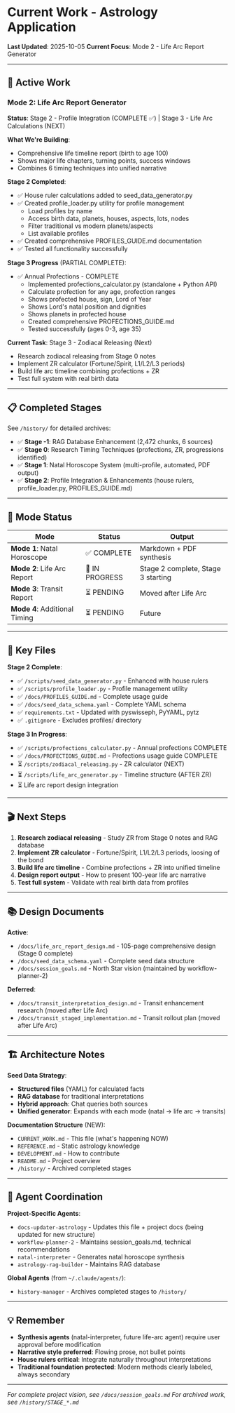 # Current Work - Astrology Application

**Last Updated**: 2025-10-05
**Current Focus**: Mode 2 - Life Arc Report Generator

---

## 🎯 Active Work

### Mode 2: Life Arc Report Generator
**Status**: Stage 2 - Profile Integration (COMPLETE ✅) | Stage 3 - Life Arc Calculations (NEXT)

**What We're Building**:
- Comprehensive life timeline report (birth to age 100)
- Shows major life chapters, turning points, success windows
- Combines 6 timing techniques into unified narrative

**Stage 2 Completed**:
- ✅ House ruler calculations added to seed_data_generator.py
- ✅ Created profile_loader.py utility for profile management
  - Load profiles by name
  - Access birth data, planets, houses, aspects, lots, nodes
  - Filter traditional vs modern planets/aspects
  - List available profiles
- ✅ Created comprehensive PROFILES_GUIDE.md documentation
- ✅ Tested all functionality successfully

**Stage 3 Progress** (PARTIAL COMPLETE):
- ✅ Annual Profections - COMPLETE
  - Implemented profections_calculator.py (standalone + Python API)
  - Calculate profection for any age, profection ranges
  - Shows profected house, sign, Lord of Year
  - Shows Lord's natal position and dignities
  - Shows planets in profected house
  - Created comprehensive PROFECTIONS_GUIDE.md
  - Tested successfully (ages 0-3, age 35)

**Current Task**: Stage 3 - Zodiacal Releasing (Next)
- Research zodiacal releasing from Stage 0 notes
- Implement ZR calculator (Fortune/Spirit, L1/L2/L3 periods)
- Build life arc timeline combining profections + ZR
- Test full system with real birth data

---

## 📋 Completed Stages

See `/history/` for detailed archives:
- ✅ **Stage -1**: RAG Database Enhancement (2,472 chunks, 6 sources)
- ✅ **Stage 0**: Research Timing Techniques (profections, ZR, progressions identified)
- ✅ **Stage 1**: Natal Horoscope System (multi-profile, automated, PDF output)
- ✅ **Stage 2**: Profile Integration & Enhancements (house rulers, profile_loader.py, PROFILES_GUIDE.md)

---

## 🔄 Mode Status

| Mode | Status | Output |
|------|--------|--------|
| **Mode 1**: Natal Horoscope | ✅ COMPLETE | Markdown + PDF synthesis |
| **Mode 2**: Life Arc Report | 🔄 IN PROGRESS | Stage 2 complete, Stage 3 starting |
| **Mode 3**: Transit Report | ⏳ PENDING | Moved after Life Arc |
| **Mode 4**: Additional Timing | ⏳ PENDING | Future |

---

## 📁 Key Files

**Stage 2 Complete**:
- ✅ `/scripts/seed_data_generator.py` - Enhanced with house rulers
- ✅ `/scripts/profile_loader.py` - Profile management utility
- ✅ `/docs/PROFILES_GUIDE.md` - Complete usage guide
- ✅ `/docs/seed_data_schema.yaml` - Complete YAML schema
- ✅ `requirements.txt` - Updated with pyswisseph, PyYAML, pytz
- ✅ `.gitignore` - Excludes profiles/ directory

**Stage 3 In Progress**:
- ✅ `/scripts/profections_calculator.py` - Annual profections COMPLETE
- ✅ `/docs/PROFECTIONS_GUIDE.md` - Profections usage guide COMPLETE
- ⏳ `/scripts/zodiacal_releasing.py` - ZR calculator (NEXT)
- ⏳ `/scripts/life_arc_generator.py` - Timeline structure (AFTER ZR)
- ⏳ Life arc report design integration

---

## 🎬 Next Steps

1. **Research zodiacal releasing** - Study ZR from Stage 0 notes and RAG database
2. **Implement ZR calculator** - Fortune/Spirit, L1/L2/L3 periods, loosing of the bond
3. **Build life arc timeline** - Combine profections + ZR into unified timeline
4. **Design report output** - How to present 100-year life arc narrative
5. **Test full system** - Validate with real birth data from profiles

---

## 📚 Design Documents

**Active**:
- `/docs/life_arc_report_design.md` - 105-page comprehensive design (Stage 0 complete)
- `/docs/seed_data_schema.yaml` - Complete seed data structure
- `/docs/session_goals.md` - North Star vision (maintained by workflow-planner-2)

**Deferred**:
- `/docs/transit_interpretation_design.md` - Transit enhancement research (moved after Life Arc)
- `/docs/transit_staged_implementation.md` - Transit rollout plan (moved after Life Arc)

---

## 🏗️ Architecture Notes

**Seed Data Strategy**:
- **Structured files** (YAML) for calculated facts
- **RAG database** for traditional interpretations
- **Hybrid approach**: Chat queries both sources
- **Unified generator**: Expands with each mode (natal → life arc → transits)

**Documentation Structure** (NEW):
- `CURRENT_WORK.md` - This file (what's happening NOW)
- `REFERENCE.md` - Static astrology knowledge
- `DEVELOPMENT.md` - How to contribute
- `README.md` - Project overview
- `/history/` - Archived completed stages

---

## 🤖 Agent Coordination

**Project-Specific Agents**:
- `docs-updater-astrology` - Updates this file + project docs (being updated for new structure)
- `workflow-planner-2` - Maintains session_goals.md, technical recommendations
- `natal-interpreter` - Generates natal horoscope synthesis
- `astrology-rag-builder` - Maintains RAG database

**Global Agents** (from `~/.claude/agents/`):
- `history-manager` - Archives completed stages to `/history/`

---

## 💡 Remember

- **Synthesis agents** (natal-interpreter, future life-arc agent) require user approval before modification
- **Narrative style preferred**: Flowing prose, not bullet points
- **House rulers critical**: Integrate naturally throughout interpretations
- **Traditional foundation protected**: Modern methods clearly labeled, always secondary

---

*For complete project vision, see `/docs/session_goals.md`*
*For archived work, see `/history/STAGE_*.md`*
